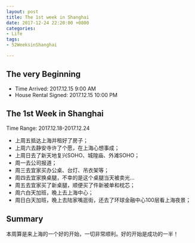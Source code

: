 ```yaml
---
layout: post
title: The 1st week in Shanghai
date: 2017-12-24 22:20:00 +0800
categories:
- Life
tags:
- 52WeeksinShanghai

---
```


## The very Beginning

- Time Arrived: 2017.12.15 9:00 AM
- House Rental Signed: 2017.12.15 10:00 PM

## The 1st Week in Shanghai

Time Range: 2017.12.18-2017.12.24

- 上周五抵达上海并租好了房子；
- 上周六去静安寺许了个愿，在上海心想事成；
- 上周日去了新天地复兴SOHO、城隍庙、外滩SOHO；
- 周一去公司报道；
- 周三去宜家买办公桌、台灯、吊衣架等；
- 周四去宜家换桌腿，不幸的是这个桌腿当天被卖光...
- 周五去宜家买了新桌腿，顺便买了件新被单和枕芯；
- 周六白天加班，晚上去上海中心；
- 周日白天加班，晚上去陆家嘴逛街，还去了环球金融中心100层看上海夜景；

## Summary

本周算是来上海的一个好的开始，一切非常顺利。好的开始是成功的一半！
